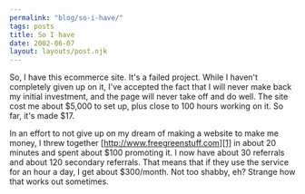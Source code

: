 ```yaml
---
permalink: "blog/so-i-have/"
tags: posts
title: So I have
date: 2002-06-07
layout: layouts/post.njk
---
```


So, I have this ecommerce site. It's a failed project. While I haven't completely given up on it, I've accepted the fact that I will never make back my initial investment, and the page will never take off and do well. The site cost me about $5,000 to set up, plus close to 100 hours working on it. So far, it's made $17.

In an effort to not give up on my dream of making a website to make me money, I threw together [http://www.freegreenstuff.com][1] in about 20 minutes and spent about $100 promoting it. I now have about 30 referrals and about 120 secondary referrals. That means that if they use the service for an hour a day, I get about $300/month. Not too shabby, eh? Strange how that works out sometimes.

 [1]: http://www.freegreenstuff.com "http://www.freegreenstuff.com"